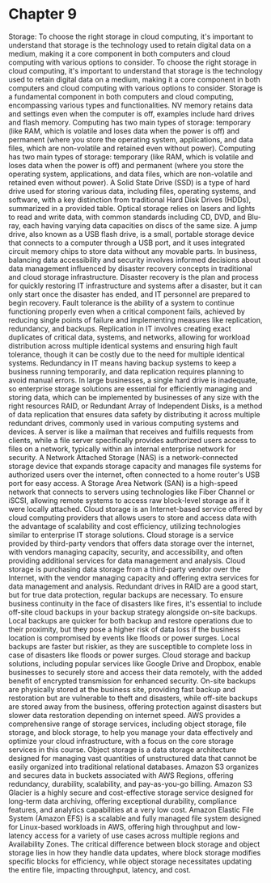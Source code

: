 # Chapter 9
  Storage: To choose the right storage in cloud computing, it's important to understand that storage is the technology used to retain digital data on a medium, making it a core component in both computers and cloud computing with various options to consider.
To choose the right storage in cloud computing, it's important to understand that storage is the technology used to retain digital data on a medium, making it a core component in both computers and cloud computing with various options to consider.
Storage is a fundamental component in both computers and cloud computing, encompassing various types and functionalities.
NV memory retains data and settings even when the computer is off, examples include hard drives and flash memory.
Computing has two main types of storage: temporary (like RAM, which is volatile and loses data when the power is off) and permanent (where you store the operating system, applications, and data files, which are non-volatile and retained even without power).
Computing has two main types of storage: temporary (like RAM, which is volatile and loses data when the power is off) and permanent (where you store the operating system, applications, and data files, which are non-volatile and retained even without power).
A Solid State Drive (SSD) is a type of hard drive used for storing various data, including files, operating systems, and software, with a key distinction from traditional Hard Disk Drives (HDDs), summarized in a provided table.
Optical storage relies on lasers and lights to read and write data, with common standards including CD, DVD, and Blu-ray, each having varying data capacities on discs of the same size.
A jump drive, also known as a USB flash drive, is a small, portable storage device that connects to a computer through a USB port, and it uses integrated circuit memory chips to store data without any movable parts.
In business, balancing data accessibility and security involves informed decisions about data management influenced by disaster recovery concepts in traditional and cloud storage infrastructure.
Disaster recovery is the plan and process for quickly restoring IT infrastructure and systems after a disaster, but it can only start once the disaster has ended, and IT personnel are prepared to begin recovery.
Fault tolerance is the ability of a system to continue functioning properly even when a critical component fails, achieved by reducing single points of failure and implementing measures like replication, redundancy, and backups.
Replication in IT involves creating exact duplicates of critical data, systems, and networks, allowing for workload distribution across multiple identical systems and ensuring high fault tolerance, though it can be costly due to the need for multiple identical systems.
Redundancy in IT means having backup systems to keep a business running temporarily, and data replication requires planning to avoid manual errors.
In large businesses, a single hard drive is inadequate, so enterprise storage solutions are essential for efficiently managing and storing data, which can be implemented by businesses of any size with the right resources
RAID, or Redundant Array of Independent Disks, is a method of data replication that ensures data safety by distributing it across multiple redundant drives, commonly used in various computing systems and devices.
A server is like a mailman that receives and fulfills requests from clients, while a file server specifically provides authorized users access to files on a network, typically within an internal enterprise network for security.
A Network Attached Storage (NAS) is a network-connected storage device that expands storage capacity and manages file systems for authorized users over the internet, often connected to a home router's USB port for easy access.
A Storage Area Network (SAN) is a high-speed network that connects to servers using technologies like Fiber Channel or iSCSI, allowing remote systems to access raw block-level storage as if it were locally attached.
Cloud storage is an Internet-based service offered by cloud computing providers that allows users to store and access data with the advantage of scalability and cost efficiency, utilizing technologies similar to enterprise IT storage solutions.
Cloud storage is a service provided by third-party vendors that offers data storage over the internet, with vendors managing capacity, security, and accessibility, and often providing additional services for data management and analysis.
Cloud storage is purchasing data storage from a third-party vendor over the Internet, with the vendor managing capacity and offering extra services for data management and analysis.
Redundant drives in RAID are a good start, but for true data protection, regular backups are necessary.
To ensure business continuity in the face of disasters like fires, it's essential to include off-site cloud backups in your backup strategy alongside on-site backups.
Local backups are quicker for both backup and restore operations due to their proximity, but they pose a higher risk of data loss if the business location is compromised by events like floods or power surges.
Local backups are faster but riskier, as they are susceptible to complete loss in case of disasters like floods or power surges.
Cloud storage and backup solutions, including popular services like Google Drive and Dropbox, enable businesses to securely store and access their data remotely, with the added benefit of encrypted transmission for enhanced security.
On-site backups are physically stored at the business site, providing fast backup and restoration but are vulnerable to theft and disasters, while off-site backups are stored away from the business, offering protection against disasters but slower data restoration depending on internet speed.
AWS provides a comprehensive range of storage services, including object storage, file storage, and block storage, to help you manage your data effectively and optimize your cloud infrastructure, with a focus on the core storage services in this course.
Object storage is a data storage architecture designed for managing vast quantities of unstructured data that cannot be easily organized into traditional relational databases.
Amazon S3 organizes and secures data in buckets associated with AWS Regions, offering redundancy, durability, scalability, and pay-as-you-go billing.
Amazon S3 Glacier is a highly secure and cost-effective storage service designed for long-term data archiving, offering exceptional durability, compliance features, and analytics capabilities at a very low cost.
Amazon Elastic File System (Amazon EFS) is a scalable and fully managed file system designed for Linux-based workloads in AWS, offering high throughput and low-latency access for a variety of use cases across multiple regions and Availability Zones.
The critical difference between block storage and object storage lies in how they handle data updates, where block storage modifies specific blocks for efficiency, while object storage necessitates updating the entire file, impacting throughput, latency, and cost.
